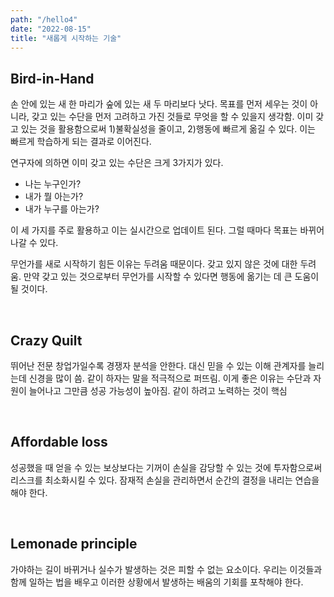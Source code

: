 ```yaml
---
path: "/hello4"
date: "2022-08-15"
title: "새롭게 시작하는 기술"
---
```


## Bird-in-Hand
    
손 안에 있는 새 한 마리가 숲에 있는 새 두 마리보다 낫다. 목표를 먼저 세우는 것이 아니라, 갖고 있는 수단을 먼저 고려하고 가진 것들로 무엇을 할 수 있을지 생각함. 이미 갖고 있는 것을 활용함으로써 1)불확실성을 줄이고, 2)행동에 빠르게 옮길 수 있다. 이는 빠르게 학습하게 되는 결과로 이어진다.

연구자에 의하면 이미 갖고 있는 수단은 크게 3가지가 있다.

- 나는 누구인가?
- 내가 뭘 아는가?
- 내가 누구를 아는가?

이 세 가지를 주로 활용하고 이는 실시간으로 업데이트 된다. 그럴 때마다 목표는 바뀌어 나갈 수 있다. 
 
무언가를 새로 시작하기 힘든 이유는 두려움 때문이다. 갖고 있지 않은 것에 대한 두려움. 만약 갖고 있는 것으로부터 무언가를 시작할 수 있다면 행동에 옮기는 데 큰 도움이 될 것이다. 

<br />
    
## Crazy Quilt
    
뛰어난 전문 창업가일수록 경쟁자 분석을 안한다. 대신 믿을 수 있는 이해 관계자를 늘리는데 신경을 많이 씀. 같이 하자는 말을 적극적으로 퍼뜨림. 이게 좋은 이유는 수단과 자원이 늘어나고 그만큼 성공 가능성이 높아짐. 같이 하려고 노력하는 것이 핵심  

<br />
    
## Affordable loss
    
성공했을 때 얻을 수 있는 보상보다는 기꺼이 손실을 감당할 수 있는 것에 투자함으로써 리스크를 최소화시킬 수 있다. 잠재적 손실을 관리하면서 순간의 결정을 내리는 연습을 해야 한다.      

<br />

## Lemonade principle
    
가야하는 길이 바뀌거나 실수가 발생하는 것은 피할 수 없는 요소이다. 우리는 이것들과 함께 일하는 법을 배우고 이러한 상황에서 발생하는 배움의 기회를 포착해야 한다.

<br />

